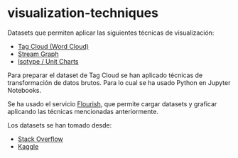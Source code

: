 # visualization-techniques

Datasets que permiten aplicar las siguientes técnicas de visualización:

- [Tag Cloud (Word Cloud)](https://public.flourish.studio/visualisation/7883045/)
- [Stream Graph](https://public.flourish.studio/visualisation/7888076/)
- [Isotype / Unit Charts](https://public.flourish.studio/visualisation/7889800/)

Para preparar el dataset de Tag Cloud se han aplicado técnicas de transformación de datos brutos. Para lo cual se ha usado Python en Jupyter Notebooks.

Se ha usado el servicio [Flourish](https://flourish.studio/), que permite cargar datasets y graficar aplicando las técnicas mencionadas anteriormente.

Los datasets se han tomado desde: 

- [Stack Overflow](https://info.stackoverflowsolutions.com/rs/719-EMH-566/images/stack-overflow-developer-survey-2021.zip)
- [Kaggle](https://www.kaggle.com/navinmundhra/world-mortality?select=Adult+mortality.csv)
